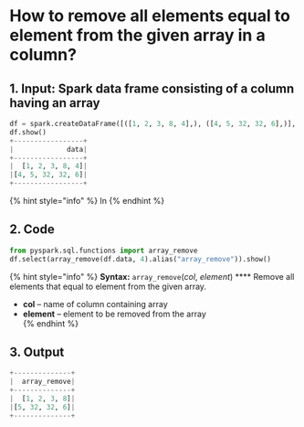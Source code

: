 # How to remove all elements equal to element from the given array in a column?



## 1.  Input:  Spark data frame consisting of a column having an array

```python
df = spark.createDataFrame([([1, 2, 3, 8, 4],), ([4, 5, 32, 32, 6],)], ['data'])
df.show()
+-----------------+
|             data|
+-----------------+
|  [1, 2, 3, 8, 4]|
|[4, 5, 32, 32, 6]|
+-----------------+
```

{% hint style="info" %}
In
{% endhint %}

## 2.  Code 

```python
from pyspark.sql.functions import array_remove
df.select(array_remove(df.data, 4).alias("array_remove")).show()
```

{% hint style="info" %}
**Syntax:**   `array_remove`\(_col_, _element_\)  ****                                                                                                      Remove all elements that equal to element from the given array.                                                                                                   

* **col** – name of column containing array
* **element** – element to be removed from the array                                                                                                                           
{% endhint %}

## 3. Output

```python
+--------------+
|  array_remove|
+--------------+
|  [1, 2, 3, 8]|
|[5, 32, 32, 6]|
+--------------+
```

